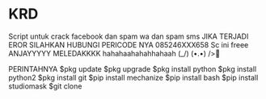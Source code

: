# KRD
Script untuk crack facebook dan spam wa dan spam sms 
JIKA TERJADI EROR
SILAHKAN HUBUNGI PERICODE NYA
085246XXX658 
Sc ini freee 
ANJAYYYYY MELEDAKKKK hahahaahahahhahaah
(\_/)
(•.•)
/>🤡

PERINTAHNYA
$pkg update
$pkg upgrade
$pkg install python
$pkg install python2
$pkg install git
$pip install mechanize
$pip install bash
$pip install studiomask
$git clone 


